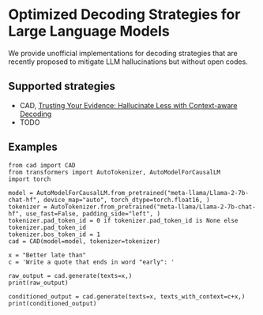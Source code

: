 # Optimized Decoding Strategies for Large Language Models
We provide unofficial implementations for decoding strategies that are recently proposed to mitigate LLM hallucinations but without open codes.

## Supported strategies
* CAD, [Trusting Your Evidence: Hallucinate Less with Context-aware Decoding](https://arxiv.org/abs/2305.14739)
* TODO

## Examples
```
from cad import CAD
from transformers import AutoTokenizer, AutoModelForCausalLM
import torch

model = AutoModelForCausalLM.from_pretrained("meta-llama/Llama-2-7b-chat-hf", device_map="auto", torch_dtype=torch.float16, )
tokenizer = AutoTokenizer.from_pretrained("meta-llama/Llama-2-7b-chat-hf", use_fast=False, padding_side="left", )
tokenizer.pad_token_id = 0 if tokenizer.pad_token_id is None else tokenizer.pad_token_id
tokenizer.bos_token_id = 1
cad = CAD(model=model, tokenizer=tokenizer)

x = "Better late than"
c = 'Write a quote that ends in word "early": '

raw_output = cad.generate(texts=x,)
print(raw_output)

conditioned_output = cad.generate(texts=x, texts_with_context=c+x,)
print(conditioned_output)
```